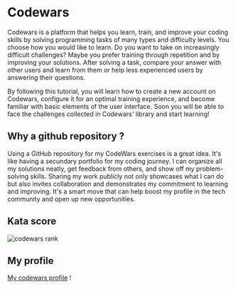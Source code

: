 # Codewars
Codewars is a platform that helps you learn, train, and improve your coding skills by solving programming tasks of many types and difficulty levels. You choose how you would like to learn. Do you want to take on increasingly difficult challenges? Maybe you prefer training through repetition and by improving your solutions. After solving a task, compare your answer with other users and learn from them or help less experienced users by answering their questions.

By following this tutorial, you will learn how to create a new account on Codewars, configure it for an optimal training experience, and become familiar with basic elements of the user interface. Soon you will be able to face the challenges collected in Codewars' library and start learning!

## Why a github repository ?
Using a GitHub repository for my CodeWars exercises is a great idea. It's like having a secundary portfolio for my coding journey. I can organize all my solutions neatly, get feedback from others, and show off my problem-solving skills. Sharing my work publicly not only showcases what I can do but also invites collaboration and demonstrates my commitment to learning and improving. It's a smart move that can help boost my profile in the tech community and open up new opportunities.

## Kata score
![codewars rank](https://www.codewars.com/users/BreadyBred/badges/small)

## My profile
[My codewars profile](https://www.codewars.com/users/BreadyBred) !

